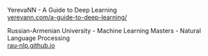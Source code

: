 YerevaNN - A Guide to Deep Learning  
[yerevann.com/a-guide-to-deep-learning/](http://yerevann.com/a-guide-to-deep-learning/)

Russian-Armenian University - Machine Learning Masters - Natural Language Processing  
[rau-nlp.github.io](https://rau-nlp.github.io/)

